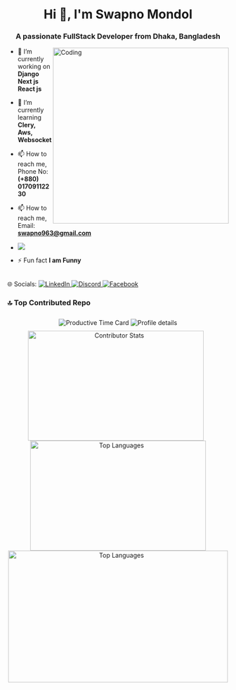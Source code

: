 <h1 align="center">Hi 👋, I'm Swapno Mondol</h1>
<h3 align="center">A passionate FullStack Developer from Dhaka, Bangladesh</h3>

<img align="right" alt="Coding" width="400" src="https://cdn.dribbble.com/users/1162077/screenshots/3848914/programmer.gif">

- 🔭 I’m currently working on **Django Next js React js**

- 🌱 I’m currently learning **Clery, Aws, Websocket**

- 📫 How to reach me, Phone No:**(+880) 01709112230**
- 📫 How to reach me, Email: **swapno963@gmail.com**
- [![](https://visitcount.itsvg.in/api?id=Swapno963&icon=6&color=12)](https://visitcount.itsvg.in)

- ⚡ Fun fact **I am Funny**
<br/>
🌐 Socials:

<a href="https://www.linkedin.com/in/swapno-mondol/" target="_blank">
  <img src="https://img.shields.io/badge/LinkedIn-%230077B5.svg?logo=linkedin&logoColor=white" alt="LinkedIn" />
</a>
<a href="https://discord.gg/swapno_65418" target="_blank">
  <img src="https://img.shields.io/badge/Discord-%237289DA.svg?logo=discord&logoColor=white" alt="Discord" />
</a>
<a href="https://www.facebook.com/profile.php?id=100090206887787" target="_blank">
  <img src="https://img.shields.io/badge/Facebook-%231877F2.svg?logo=Facebook&logoColor=white" alt="Facebook" />
</a>


### 🔝 Top Contributed Repo

<p align="center">
  <img
            style="max-width: 100%; height: auto; margin: 10px 0;"
            src="http://github-profile-summary-cards.vercel.app/api/cards/productive-time?username=Swapno963&utcOffset=8&layout=compact&theme=gruvbox"
            alt="Productive Time Card"
          />
  <img
          style="max-width: 100%; height: auto;"
          src="http://github-profile-summary-cards.vercel.app/api/cards/profile-details?username=Swapno963&theme=gruvbox"
          alt="Profile details"
        />
  <img src="https://github-contributor-stats.vercel.app/api?username=Swapno963&limit=5&theme=gruvbox&combine_all_yearly_contributions=true" alt="Contributor Stats" style="margin-right: 10px;height: 250px;width:400px" />
  <img src="https://github-readme-stats.vercel.app/api/top-langs/?username=Swapno963&theme=gruvbox&hide_border=true&include_all_commits=true&count_private=true&layout=compact" alt="Top Languages" style="height:250px; width:400px"/>
  <img src="https://github-readme-streak-stats.herokuapp.com/?user=Swapno963&theme=gruvbox&hide_border=true" alt="Top Languages" style="height:300px;width:500px"/>

</p>
